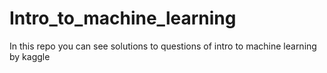 # Intro_to_machine_learning
In this repo you can see solutions to questions of intro to machine learning by kaggle
